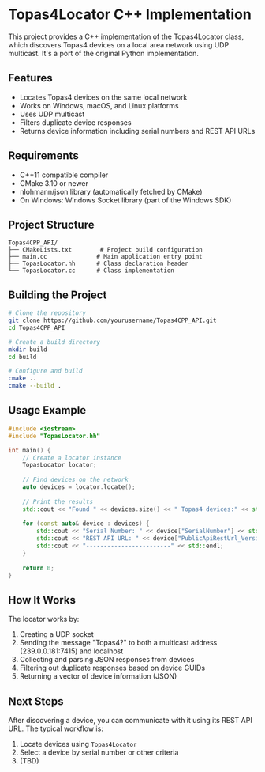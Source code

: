 # Topas4Locator C++ Implementation

This project provides a C++ implementation of the Topas4Locator class, which discovers Topas4 devices on a local area network using UDP multicast. It's a port of the original Python implementation.

## Features

- Locates Topas4 devices on the same local network
- Works on Windows, macOS, and Linux platforms
- Uses UDP multicast
- Filters duplicate device responses
- Returns device information including serial numbers and REST API URLs

## Requirements

- C++11 compatible compiler
- CMake 3.10 or newer
- nlohmann/json library (automatically fetched by CMake)
- On Windows: Windows Socket library (part of the Windows SDK)

## Project Structure

```
Topas4CPP_API/
├── CMakeLists.txt        # Project build configuration
├── main.cc              # Main application entry point
├── TopasLocator.hh      # Class declaration header
└── TopasLocator.cc      # Class implementation
```

## Building the Project

```bash
# Clone the repository
git clone https://github.com/yourusername/Topas4CPP_API.git 
cd Topas4CPP_API

# Create a build directory
mkdir build
cd build

# Configure and build
cmake ..
cmake --build .
```

## Usage Example

```cpp
#include <iostream>
#include "TopasLocator.hh"

int main() {
    // Create a locator instance
    TopasLocator locator;
    
    // Find devices on the network
    auto devices = locator.locate();
    
    // Print the results
    std::cout << "Found " << devices.size() << " Topas4 devices:" << std::endl;
    
    for (const auto& device : devices) {
        std::cout << "Serial Number: " << device["SerialNumber"] << std::endl;
        std::cout << "REST API URL: " << device["PublicApiRestUrl_Version0"] << std::endl;
        std::cout << "------------------------" << std::endl;
    }
    
    return 0;
}
```

## How It Works

The locator works by:

1. Creating a UDP socket
2. Sending the message "Topas4?" to both a multicast address (239.0.0.181:7415) and localhost
3. Collecting and parsing JSON responses from devices
4. Filtering out duplicate responses based on device GUIDs
5. Returning a vector of device information (JSON)

## Next Steps

After discovering a device, you can communicate with it using its REST API URL. The typical workflow is:

1. Locate devices using `Topas4Locator`
2. Select a device by serial number or other criteria
3. (TBD)
